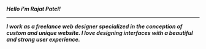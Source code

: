 ***Hello i'm Rajat Patel!***
___
***I work as a  freelance  web designer specialized in the conception of custom and unique website. I love  designing interfaces with a beautiful and strong user experience.***
